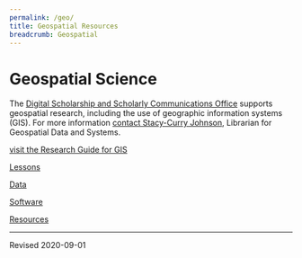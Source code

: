 ```yaml
---
permalink: /geo/
title: Geospatial Resources
breadcrumb: Geospatial
---
```


# Geospatial Science

The [Digital Scholarship and Scholarly Communications Office](https://www.library.vanderbilt.edu/scholarly/) supports geospatial research, including the use of geographic information systems (GIS).  For more information [contact Stacy-Curry Johnson](mailto:stacy.e.curry@vanderbilt.edu), Librarian for Geospatial Data and Systems.

[visit the Research Guide for GIS](http://researchguides.library.vanderbilt.edu/content.php?pid=45375&sid=3244601)

[Lessons](Lessons/)

[Data](Data/)

[Software](Software/)

[Resources](Resources/)


----
Revised 2020-09-01

